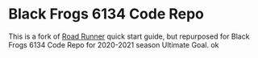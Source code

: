 # Black Frogs 6134 Code Repo

This is a fork of [Road Runner](https://github.com/acmerobotics/road-runner) quick start guide, but repurposed for Black Frogs 6134 Code Repo for 2020-2021 season Ultimate Goal.
ok
